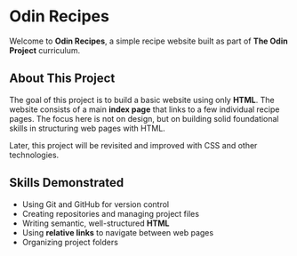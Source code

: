 # Odin Recipes

Welcome to **Odin Recipes**, a simple recipe website built as part of **The Odin Project** curriculum.

## About This Project

The goal of this project is to build a basic website using only **HTML**. The website consists of a main **index page** that links to a few individual recipe pages. The focus here is not on design, but on building solid foundational skills in structuring web pages with HTML.

Later, this project will be revisited and improved with CSS and other technologies.

## Skills Demonstrated

- Using Git and GitHub for version control
- Creating repositories and managing project files
- Writing semantic, well-structured **HTML**
- Using **relative links** to navigate between web pages
- Organizing project folders
